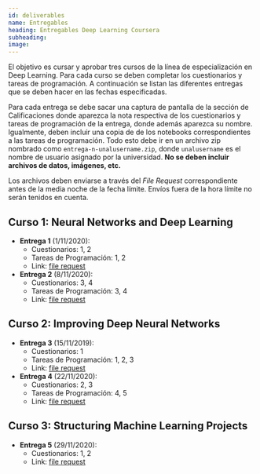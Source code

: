 ```yaml
---
id: deliverables
name: Entregables
heading: Entregables Deep Learning Coursera
subheading: 
image: 
---
```


El objetivo es cursar y aprobar tres cursos de la línea de especialización en Deep Learning. Para cada curso se deben completar los cuestionarios y tareas de programación. A continuación se listan las diferentes entregas que se deben hacer en las fechas especificadas.

Para cada entrega se debe sacar una captura de pantalla de la sección de Calificaciones donde aparezca la nota respectiva de los cuestionarios y tareas de programación de la entrega, donde además aparezca su nombre. Igualmente, deben incluir una copia de de los notebooks correspondientes a las tareas de programación. Todo esto debe ir en un archivo zip nombrado como `entrega-n-unalusername.zip`, donde `unalusername` es el nombre de usuario asignado por la universidad. **No se deben incluir archivos de datos, imágenes, etc.**

Los archivos deben enviarse a través del *File Request* correspondiente antes de la media noche de la fecha límite. Envíos fuera de la hora límite no serán tenidos en cuenta.

## Curso 1: Neural Networks and Deep Learning

* **Entrega 1** (1/11/2020): 
  * Cuestionarios: 1, 2
  * Tareas de Programación: 1, 2
  * Link: [file request](https://www.dropbox.com/request/JO5DG0aIFP6RGFlNp4RH)
* **Entrega 2** (8/11/2020):
  * Cuestionarios: 3, 4
  * Tareas de Programación: 3, 4
  * Link: [file request](https://www.dropbox.com/request/ui5uYKaPgalyKrEzWGaq)

## Curso 2: Improving Deep Neural Networks

* **Entrega 3** (15/11/2019):
  * Cuestionarios: 1
  * Tareas de Programación: 1, 2, 3
  * Link: [file request](https://www.dropbox.com/request/eMu3daHsogeFJgYfjHXa)
* **Entrega 4** (22/11/2020):
  * Cuestionarios: 2, 3
  * Tareas de Programación: 4, 5
  * Link: [file request](https://www.dropbox.com/request/kJboYobyrRXehNDUt3AF)


## Curso 3: Structuring Machine Learning Projects

* **Entrega 5** (29/11/2020):
  * Cuestionarios: 1, 2
  * Link: [file request](https://www.dropbox.com/request/0mheM9K03vmYfq5Txz5Q)
  


